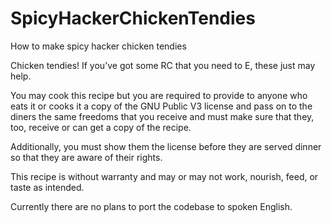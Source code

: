 # SpicyHackerChickenTendies
How to make spicy hacker chicken tendies

Chicken tendies! If you’ve got some RC that you need to E, these just may help.  


You may cook this recipe but you are required to provide to anyone who eats it or cooks it a copy of the GNU Public V3 license and pass on to the diners the same freedoms that you receive and must make sure that they, too, receive or can get a copy of the recipe.  

Additionally, you must show them the license before they are served dinner so that they are aware of their rights.  

This recipe is without warranty and may or may not work, nourish, feed, or taste as intended.


Currently there are no plans to port the codebase to spoken English.  
